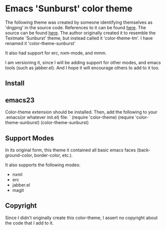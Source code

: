 # Emacs 'Sunburst' color theme #

The following theme was created by someone identifying themselves as 'dngpng'
in the source code.  References to it can be found [here](http://pdeng.wordpress.com/2008/11/02/my-emacs-color-theme/).
The source can be found [here](http://p3n9.kilu.de/color-theme-sunburst.el).
The author originally created it to resemble the Textmate 'Sunburst' theme, but
instead called it 'color-theme-tm'.  I have renamed it 'color-theme-sunburst'

 It also had support for erc, nxm-mode, and mmm.

I am versioning it, since I will be adding support for other modes, and emacs tools
(such as jabber.el).  And I hope it will encourage others to add to it too.

## Install
emacs23
-------
Color-theme extension should be installed. Then, add the following to your .emacs(or whatever init.el) file: 
`
(require 'color-theme)
(require 'color-theme-sunburst)
(color-theme-sunburst)


## Support Modes
In its original form, this theme it contained all basic emacs faces (back-ground-color,
 border-color, etc.).

It also supports the following modes:

* nxml
* erc
* jabber.el
* magit


## Copyright ##

Since I didn't originally create this color-theme, I assert no copyright about the code
that I add to it.
